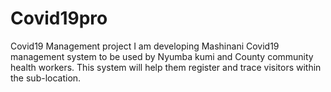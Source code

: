 # Covid19pro
Covid19 Management project
I am developing Mashinani Covid19 management system to be used by Nyumba kumi and County community health workers. 
This system will help them register and trace visitors within the sub-location.
